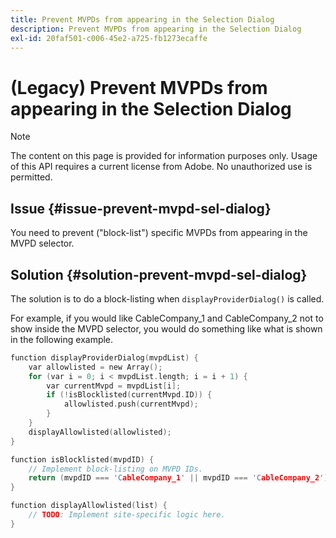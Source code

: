 ```yaml
---
title: Prevent MVPDs from appearing in the Selection Dialog
description: Prevent MVPDs from appearing in the Selection Dialog
exl-id: 20faf501-c006-45e2-a725-fb1273ecaffe
---
```

# (Legacy) Prevent MVPDs from appearing in the Selection Dialog

>[!NOTE]
>
>The content on this page is provided for information purposes only. Usage of this API requires a current license from Adobe. No unauthorized use is permitted.

## Issue {#issue-prevent-mvpd-sel-dialog}

You need to prevent ("block-list") specific MVPDs from appearing in the MVPD selector.
 

## Solution {#solution-prevent-mvpd-sel-dialog}

The solution is to do a block-listing when `displayProviderDialog()` is called. 

For example, if you would like CableCompany_1 and CableCompany_2 not to show inside the MVPD selector, you would do something like what is shown in the following example.

```C
function displayProviderDialog(mvpdList) {
    var allowlisted = new Array();
    for (var i = 0; i < mvpdList.length; i = i + 1) {
        var currentMvpd = mvpdList[i];
        if (!isBlocklisted(currentMvpd.ID)) {
            allowlisted.push(currentMvpd);
        }
    }
    displayAllowlisted(allowlisted);
}

function isBlocklisted(mvpdID) {
    // Implement block-listing on MVPD IDs.
    return (mvpdID === 'CableCompany_1' || mvpdID === 'CableCompany_2');
}

function displayAllowlisted(list) {
    // TODO: Implement site-specific logic here.
} 
```

<!--
**Related Information**

* [Allow MVPDs in the Selection Dialog](/help/authentication/allow-mvpd-selectn-dialog.md)
* **Code samples**
* [Programmer integration guide](/help/authentication/programmer-integration-guide-overview.md)
-->
